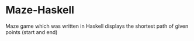 Maze-Haskell
============

Maze game which was written in Haskell displays the shortest path of given points (start and end)
